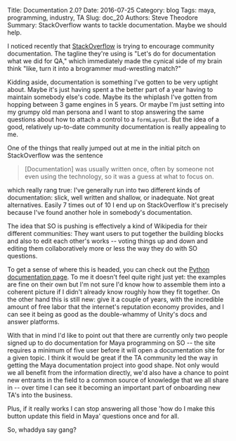 Title: Documentation 2.0?
Date: 2016-07-25
Category: blog
Tags: maya, programming, industry, TA
Slug: doc_20
Authors: Steve Theodore
Summary: StackOverflow wants to tackle documentation. Maybe we should help.

I noticed recently that [StackOverflow](http://stackoverflow.com/users/1936075/theodox) is trying to encourage community documentation. The tagline they're using is "Let's do for documentation what we did for QA," which immediately made the cynical side of my brain think "like, turn it into a brogrammer mud-wrestling match?" 

Kidding aside, documentation is something I've gotten to be very uptight about. Maybe it's just having spent a the better part of a year having to maintain somebody else's code. Maybe its the whiplash I've gotten from hopping between 3 game engines in 5 years.  Or maybe I'm just setting into my grumpy old man persona and I want to stop answering the same questions about how to attach a control to a `formLayout`.  But the idea of a good, relatively up-to-date community documentation is really appealing to me.

One of the things that really jumped out at me in the initial pitch on StackOverflow was the sentence

> [Documentation] was usually written once, often by someone not even using the technology, so it was a guess at what to focus on.

which really rang true: I've generally run into two different kinds of documentation: slick, well written and shallow, or inadequate.  Not great alternatives.  Easily 7 times out of 10 I end up on StackOverflow it's precisely because I've found another hole in somebody's documentation.

The idea that SO is pushing is effectively a kind of Wikipedia for their different communities: They want users to put together the building blocks and also to edit each other's works -- voting things up and down and editing them collaboratively more or less the way they do with SO questions. 

To get a sense of where this is headed, you can check out the [Python documentation page](http://stackoverflow.com/documentation/python/topics).  To me it doesn't feel quite right just yet: the examples are fine on their own but I'm not sure I'd know how to assemble them into a coherent picture if I didn't already know roughly how they fit together. On the other hand this is still new: give it a couple of years, with the incredible amount of free labor that the internet's reputation economy provides, and I can see it being as good as the double-whammy of Unity's docs and answer platforms.

With that in mind I'd like to point out that there are currently only two people signed up to do documentation for Maya programming on SO -- the site requires a minimum of five user before it will open a documentation site for a given topic.  I think it would be great if the TA community led the way in getting the Maya documentation project into good shape.  Not only would we all benefit from the information directly, we'd also have a chance to point new entrants in the field to a common source of knowledge that we all share in -- over time I can see it becoming an important part of onboarding new TA's into the business.

Plus, if it really works I can stop answering all those 'how do I make this button update this field in Maya' questions once and for all.

So, whaddya say gang? 